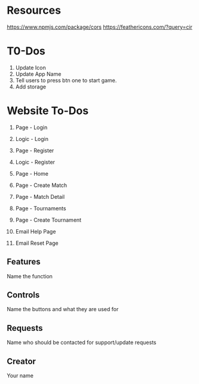 # Resources

https://www.npmjs.com/package/cors
https://feathericons.com/?query=cir

# T0-Dos

1. Update Icon <!-- Done :) -->
2. Update App Name <!-- Done :) -->
3. Tell users to press btn one to start game. <!-- Done :) -->
4. Add storage

# Website To-Dos

1. Page - Login <!-- Done -->
2. Logic - Login <!-- Done -->
3. Page - Register <!-- Done -->
4. Logic - Register <!-- Done -->
5. Page - Home
6. Page - Create Match
7. Page - Match Detail

8. Page - Tournaments
9. Page - Create Tournament

10. Email Help Page
11. Email Reset Page

## Features

Name the function

## Controls

Name the buttons and what they are used for

## Requests

Name who should be contacted for support/update requests

## Creator

Your name
